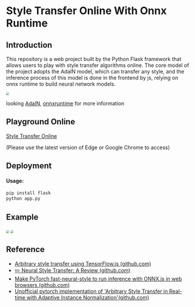 # Style Transfer Online With Onnx Runtime

## Introduction

This repository is a web project built by the Python Flask framework that allows users to play with style transfer algorithms online. The core model of the project adopts the AdaIN model, which can transfer any style, and the inference process of this model is done in the frontend by js, relying on onnx runtime to build neural network models.

<img src="static\example\architecture.jpg" style="zoom: 50%;" />

looking [AdaIN](https://github.com/xunhuang1995/AdaIN-style), [onnxruntime](https://onnxruntime.ai/) for more information

## Playground Online

[Style Transfer Online](https://kopperx.github.io/neural-style-transfer/)

(Please use the latest version of Edge or Google Chrome to access)

## Deployment

#### Usage:

```python
pip install flask
python app.py
```

## Example
<img src="static\example\index.png" style="zoom: 50%;" />
    
<img src="static\example\try.png" style="zoom:50%; margain-top: 10px;" />

## Reference

- [Arbitrary style transfer using TensorFlow.js (github.com)](https://github.com/reiinakano/arbitrary-image-stylization-tfjs)
- [ :pencil2: Neural Style Transfer: A Review (github.com)](https://github.com/ycjing/Neural-Style-Transfer-Papers)
- [Make PyTorch fast-neural-style to run inference with ONNX.js in web browsers (github.com)](https://github.com/gnsmrky/pytorch-fast-neural-style-for-web)
- [Unofficial pytorch implementation of 'Arbitrary Style Transfer in Real-time with Adaptive Instance Normalization'(github.com)](https://github.com/naoto0804/pytorch-AdaIN)
